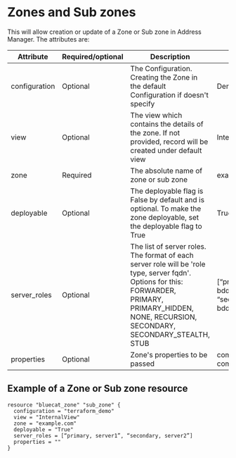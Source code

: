 # Zones and Sub zones
This will allow creation or update of a Zone or Sub zone in Address Manager. The attributes are:

| Attribute | Required/optional | Description | Example |
| --- | --- | --- | --- |
| configuration | Optional | The Configuration. Creating the Zone in the default Configuration if doesn't specify | Demo |
| view | Optional |  The view which contains the details of the zone. If not provided, record will be created under default view | Internal |
| zone | Required | The absolute name of zone or sub zone | example.com |
| deployable | Optional | The deployable flag is False by default and is optional. To make the zone deployable, set the deployable flag to True | True |
| server_roles | Optional | The list of server roles. The format of each server role will be 'role type, server fqdn'. Options for this: FORWARDER, PRIMARY, PRIMARY_HIDDEN, NONE, RECURSION, SECONDARY, SECONDARY_STEALTH, STUB| [“primary, bdds1.example.com", “secondary, bdds2.example.com"] |
| properties | Optional | Zone's properties to be passed | comment=My comments |


## Example of a Zone or Sub zone resource

    resource "bluecat_zone" "sub_zone" {
      configuration = "terraform_demo"
      view = "InternalView"
      zone = "example.com"
      deployable = "True"
      server_roles = [“primary, server1”, “secondary, server2”]
      properties = ""
    }
